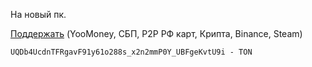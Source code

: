 На новый пк.

<a href="https://zelenka.guru/payment/balance-transfer?user_id=6276044&hold=1&from_card=1&_noRedirect=1">Поддержать</a> (YooMoney, СБП, P2P РФ карт, Крипта, Binance, Steam)

```md
UQDb4UcdnTFRgavF91y61o288s_x2n2mmP0Y_UBFgeKvtU9i - TON
```
